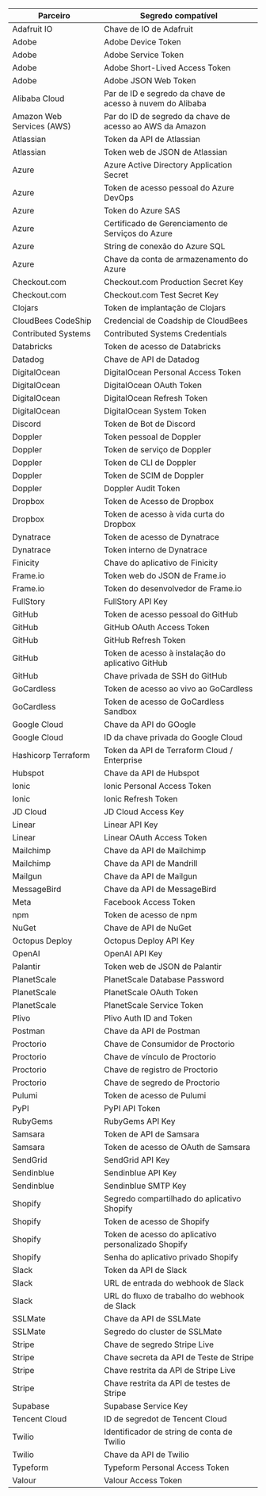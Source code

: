 | Parceiro                  | Segredo compatível                                        |
| ------------------------- | --------------------------------------------------------- |
| Adafruit IO               | Chave de IO de Adafruit                                   |
| Adobe                     | Adobe Device Token                                        |
| Adobe                     | Adobe Service Token                                       |
| Adobe                     | Adobe Short-Lived Access Token                            |
| Adobe                     | Adobe JSON Web Token                                      |
| Alibaba Cloud             | Par de ID e segredo da chave de acesso à nuvem do Alibaba |
| Amazon Web Services (AWS) | Par do ID de segredo da chave de acesso ao AWS da Amazon  |
| Atlassian                 | Token da API de Atlassian                                 |
| Atlassian                 | Token web de JSON de Atlassian                            |
| Azure                     | Azure Active Directory Application Secret                 |
| Azure                     | Token de acesso pessoal do Azure DevOps                   |
| Azure                     | Token do Azure SAS                                        |
| Azure                     | Certificado de Gerenciamento de Serviços do Azure         |
| Azure                     | String de conexão do Azure SQL                            |
| Azure                     | Chave da conta de armazenamento do Azure                  |
| Checkout.com              | Checkout.com Production Secret Key                        |
| Checkout.com              | Checkout.com Test Secret Key                              |
| Clojars                   | Token de implantação de Clojars                           |
| CloudBees CodeShip        | Credencial de Coadship de CloudBees                       |
| Contributed Systems       | Contributed Systems Credentials                           |
| Databricks                | Token de acesso de Databricks                             |
| Datadog                   | Chave de API de Datadog                                   |
| DigitalOcean              | DigitalOcean Personal Access Token                        |
| DigitalOcean              | DigitalOcean OAuth Token                                  |
| DigitalOcean              | DigitalOcean Refresh Token                                |
| DigitalOcean              | DigitalOcean System Token                                 |
| Discord                   | Token de Bot de Discord                                   |
| Doppler                   | Token pessoal de Doppler                                  |
| Doppler                   | Token de serviço de Doppler                               |
| Doppler                   | Token de CLI de Doppler                                   |
| Doppler                   | Token de SCIM de Doppler                                  |
| Doppler                   | Doppler Audit Token                                       |
| Dropbox                   | Token de Acesso de Dropbox                                |
| Dropbox                   | Token de acesso à vida curta do Dropbox                   |
| Dynatrace                 | Token de acesso de Dynatrace                              |
| Dynatrace                 | Token interno de Dynatrace                                |
| Finicity                  | Chave do aplicativo de Finicity                           |
| Frame.io                  | Token web do JSON de Frame.io                             |
| Frame.io                  | Token do desenvolvedor de Frame.io                        |
| FullStory                 | FullStory API Key                                         |
| GitHub                    | Token de acesso pessoal do GitHub                         |
| GitHub                    | GitHub OAuth Access Token                                 |
| GitHub                    | GitHub Refresh Token                                      |
| GitHub                    | Token de acesso à instalação do aplicativo GitHub         |
| GitHub                    | Chave privada de SSH do GitHub                            |
| GoCardless                | Token de acesso ao vivo ao GoCardless                     |
| GoCardless                | Token de acesso de GoCardless Sandbox                     |
| Google Cloud              | Chave da API do GOogle                                    |
| Google Cloud              | ID da chave privada do Google Cloud                       |
| Hashicorp Terraform       | Token da API de Terraform Cloud / Enterprise              |
| Hubspot                   | Chave da API de Hubspot                                   |
| Ionic                     | Ionic Personal Access Token                               |
| Ionic                     | Ionic Refresh Token                                       |
| JD Cloud                  | JD Cloud Access Key                                       |
| Linear                    | Linear API Key                                            |
| Linear                    | Linear OAuth Access Token                                 |
| Mailchimp                 | Chave da API de Mailchimp                                 |
| Mailchimp                 | Chave da API de Mandrill                                  |
| Mailgun                   | Chave da API de Mailgun                                   |
| MessageBird               | Chave da API de MessageBird                               |
| Meta                      | Facebook Access Token                                     |
| npm                       | Token de acesso de npm                                    |
| NuGet                     | Chave de API de NuGet                                     |
| Octopus Deploy            | Octopus Deploy API Key                                    |
| OpenAI                    | OpenAI API Key                                            |
| Palantir                  | Token web de JSON de Palantir                             |
| PlanetScale               | PlanetScale Database Password                             |
| PlanetScale               | PlanetScale OAuth Token                                   |
| PlanetScale               | PlanetScale Service Token                                 |
| Plivo                     | Plivo Auth ID and Token                                   |
| Postman                   | Chave da API de Postman                                   |
| Proctorio                 | Chave de Consumidor de Proctorio                          |
| Proctorio                 | Chave de vínculo de Proctorio                             |
| Proctorio                 | Chave de registro de Proctorio                            |
| Proctorio                 | Chave de segredo de Proctorio                             |
| Pulumi                    | Token de acesso de Pulumi                                 |
| PyPI                      | PyPI API Token                                            |
| RubyGems                  | RubyGems API Key                                          |
| Samsara                   | Token de API de Samsara                                   |
| Samsara                   | Token de acesso de OAuth de Samsara                       |
| SendGrid                  | SendGrid API Key                                          |
| Sendinblue                | Sendinblue API Key                                        |
| Sendinblue                | Sendinblue SMTP Key                                       |
| Shopify                   | Segredo compartilhado do aplicativo Shopify               |
| Shopify                   | Token de acesso de Shopify                                |
| Shopify                   | Token de acesso do aplicativo personalizado Shopify       |
| Shopify                   | Senha do aplicativo privado Shopify                       |
| Slack                     | Token da API de Slack                                     |
| Slack                     | URL de entrada do webhook de Slack                        |
| Slack                     | URL do fluxo de trabalho do webhook de Slack              |
| SSLMate                   | Chave da API de SSLMate                                   |
| SSLMate                   | Segredo do cluster de SSLMate                             |
| Stripe                    | Chave de segredo Stripe Live                              |
| Stripe                    | Chave secreta da API de Teste de Stripe                   |
| Stripe                    | Chave restrita da API de Stripe Live                      |
| Stripe                    | Chave restrita da API de testes de Stripe                 |
| Supabase                  | Supabase Service Key                                      |
| Tencent Cloud             | ID de segredot de Tencent Cloud                           |
| Twilio                    | Identificador de string de conta de Twilio                |
| Twilio                    | Chave da API de Twilio                                    |
| Typeform                  | Typeform Personal Access Token                            |
| Valour                    | Valour Access Token                                       |
